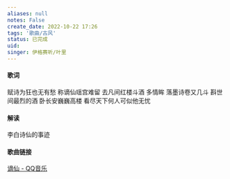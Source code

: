 ```yaml
---
aliases: null
notes: False
create_date: 2022-10-22 17:26 
tags: '歌曲/古风'
status: 已完成  
uid: 
singer: 伊格赛听/叶里
---
```


#### 歌词

赋诗为狂也无有愁
称谪仙瑶宫难留
去凡间红楼斗酒
多情眸
落墨诗卷又几斗
斟世间最烈的酒
卧长安巍巍高楼
看尽天下何人可似他无忧

#### 解读

李白诗仙的事迹

#### 歌曲链接

[谪仙 - QQ音乐](https://i.y.qq.com/v8/playsong.html?songid=253511781#webchat_redirect)
